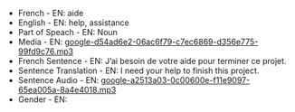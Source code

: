 - French - EN: aide
- English - EN: help, assistance
- Part of Speach - EN: Noun
- Media - EN:  [google-d54ad6e2-06ac6f79-c7ec6869-d356e775-99fd9c76.mp3](31.mp3)
- French Sentence - EN: J’ai besoin de votre aide pour terminer ce projet.
- Sentence Translation - EN: I need your help to finish this project.
- Sentence Audio - EN:  [google-a2513a03-0c00600e-f11e9097-65ea005a-8a4e4018.mp3](3.mp3)
- Gender - EN: 